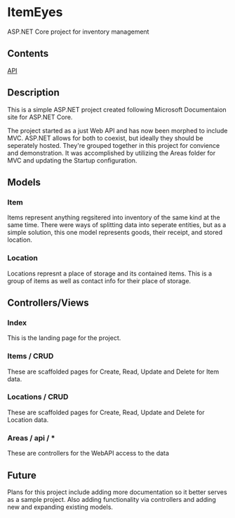 # ItemEyes
ASP.NET Core project for inventory management

## Contents
[API](https://github.com/kellivan/ItemEyes/tree/main/ItemEyes/Areas/api)

## Description
This is a simple ASP.NET project created following Microsoft Documentaion site
for ASP.NET Core.

The project started as a just Web API and has now been morphed to include MVC.
ASP.NET allows for both to coexist, but ideally they should be seperately hosted.
They're grouped together in this project for convience and demonstration.
It was accomplished by utilizing the Areas folder for MVC and updating the Startup
configuration.

## Models

### Item
Items represent anything regsitered into inventory of the same kind at the same time.
There were ways of splitting data into seperate entities, but as a simple solution,
this one model represents goods, their receipt, and stored location.

### Location
Locations represnt a place of storage and its contained items.
This is a group of items as well as contact info for their place of storage.


## Controllers/Views

### Index
This is the landing page for the project.

### Items / CRUD
These are scaffolded pages for Create, Read, Update and Delete for Item data.

### Locations / CRUD
These are scaffolded pages for Create, Read, Update and Delete for Location data.

### Areas / api / *
These are controllers for the WebAPI access to the data

## Future
Plans for this project include adding more documentation so it better serves as a sample project.
Also adding functionality via controllers and adding new and expanding existing models.
